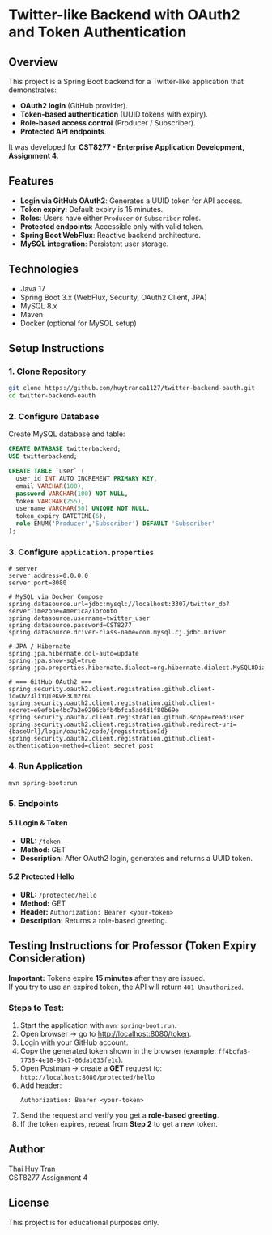 # Twitter-like Backend with OAuth2 and Token Authentication

## Overview
This project is a Spring Boot backend for a Twitter-like application that demonstrates:
- **OAuth2 login** (GitHub provider).
- **Token-based authentication** (UUID tokens with expiry).
- **Role-based access control** (Producer / Subscriber).
- **Protected API endpoints**.

It was developed for **CST8277 - Enterprise Application Development, Assignment 4**.

## Features
- **Login via GitHub OAuth2**: Generates a UUID token for API access.
- **Token expiry**: Default expiry is 15 minutes.
- **Roles**: Users have either `Producer` or `Subscriber` roles.
- **Protected endpoints**: Accessible only with valid token.
- **Spring Boot WebFlux**: Reactive backend architecture.
- **MySQL integration**: Persistent user storage.

## Technologies
- Java 17
- Spring Boot 3.x (WebFlux, Security, OAuth2 Client, JPA)
- MySQL 8.x
- Maven
- Docker (optional for MySQL setup)

## Setup Instructions

### 1. Clone Repository
```bash
git clone https://github.com/huytranca1127/twitter-backend-oauth.git 
cd twitter-backend-oauth

```

### 2. Configure Database
Create MySQL database and table:
```sql
CREATE DATABASE twitterbackend;
USE twitterbackend;

CREATE TABLE `user` (
  user_id INT AUTO_INCREMENT PRIMARY KEY,
  email VARCHAR(100),
  password VARCHAR(100) NOT NULL,
  token VARCHAR(255),
  username VARCHAR(50) UNIQUE NOT NULL,
  token_expiry DATETIME(6),
  role ENUM('Producer','Subscriber') DEFAULT 'Subscriber'
);
```

### 3. Configure `application.properties`
```properties
# server
server.address=0.0.0.0
server.port=8080

# MySQL via Docker Compose
spring.datasource.url=jdbc:mysql://localhost:3307/twitter_db?serverTimezone=America/Toronto
spring.datasource.username=twitter_user
spring.datasource.password=CST8277
spring.datasource.driver-class-name=com.mysql.cj.jdbc.Driver

# JPA / Hibernate
spring.jpa.hibernate.ddl-auto=update
spring.jpa.show-sql=true
spring.jpa.properties.hibernate.dialect=org.hibernate.dialect.MySQL8Dialect

# === GitHub OAuth2 ===
spring.security.oauth2.client.registration.github.client-id=Ov23liYQTeKwP3Cmzr6u
spring.security.oauth2.client.registration.github.client-secret=e9efb1e4bc7a2e9296cbfb4bfca5ad4d1f80b69e
spring.security.oauth2.client.registration.github.scope=read:user
spring.security.oauth2.client.registration.github.redirect-uri={baseUrl}/login/oauth2/code/{registrationId}
spring.security.oauth2.client.registration.github.client-authentication-method=client_secret_post

```

### 4. Run Application
```bash
mvn spring-boot:run
```

### 5. Endpoints

#### 5.1 Login & Token
- **URL:** `/token`
- **Method:** GET
- **Description:** After OAuth2 login, generates and returns a UUID token.

#### 5.2 Protected Hello
- **URL:** `/protected/hello`
- **Method:** GET
- **Header:** `Authorization: Bearer <your-token>`
- **Description:** Returns a role-based greeting.

## Testing Instructions for Professor (Token Expiry Consideration)

**Important:** Tokens expire **15 minutes** after they are issued.  
If you try to use an expired token, the API will return `401 Unauthorized`.

### Steps to Test:
1. Start the application with `mvn spring-boot:run`.
2. Open browser → go to [http://localhost:8080/token](http://localhost:8080/token).
3. Login with your GitHub account.
4. Copy the generated token shown in the browser (example: `ff4bcfa8-7738-4e18-95c7-06da1033fe1c`).
5. Open Postman → create a **GET** request to:  
   `http://localhost:8080/protected/hello`
6. Add header:
   ```
   Authorization: Bearer <your-token>
   ```
7. Send the request and verify you get a **role-based greeting**.
8. If the token expires, repeat from **Step 2** to get a new token.

## Author
Thai Huy Tran  
CST8277 Assignment 4

## License
This project is for educational purposes only.

